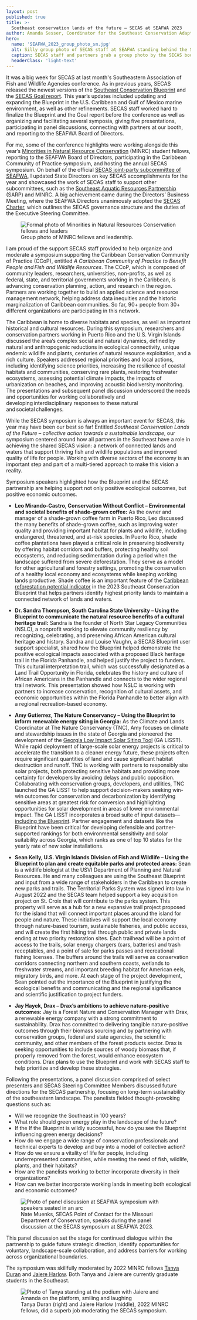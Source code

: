 ```yaml
---
layout: post
published: true
title: >-
  Southeast conservation lands of the future – SECAS at SEAFWA 2023 
author: Amanda Sesser, Coordinator for the Southeast Conservation Adaptation Strategy
hero:
  name: 'SEAFWA_2023_group_photo_sm.jpg'
  alt: Silly group photo of SECAS staff at SEAFWA standing behind the SECAS booth. A table with a SECAS banner and iPads showing maps of the Blueprint with 10 smiling people posing behind it.
  caption: SECAS staff and partners grab a group photo by the SECAS booth--proof that while we take our work seriously, we don't take ourselves seriously!
  headerClass: 'light-text'
---
```


It was a big week for SECAS at last month's Southeastern Association of Fish and Wildlife Agencies conference. As in previous years, SECAS released the newest versions of the [Southeast Conservation Blueprint](https://secassoutheast.org/2023/10/27/Southeast-Conservation-Blueprint-2023-now-available.html) and the [SECAS Goal report](https://secassoutheast.org/2023/10/27/Recent-trends-in-Southeastern-ecosystems-2023-SECAS-goal-report-released.html). This year’s updates included updating and expanding the Blueprint in the U.S. Caribbean and Gulf of Mexico marine environment, as well as other refinements. SECAS staff worked hard to finalize the Blueprint and the Goal report before the conference as well as organizing and facilitating several symposia, giving five presentations, participating in panel discussions, connecting with partners at our booth, and reporting to the SEAFWA Board of Directors.<!--more-->

For me, some of the conference highlights were working alongside this year’s [Minorities in Natural Resource Conservation](https://seafwa.org/committee/minrc#:~:text=The%20Minorities%20in%20Natural%20Resources,resource%20management%20at%20member%20agencies) (MINRC) student fellows, reporting to the SEAFWA Board of Directors, participating in the Caribbean Community of Practice symposium, and hosting the annual SECAS symposium. On behalf of the official [SECAS joint-party subcommittee of SEAFWA](https://seafwa.org/committee/secas), I updated State Directors on key SECAS accomplishments for the year and showcased the work of SECAS staff to support other subcommittees, such as the [Southeast Aquatic Resources Partnership](https://southeastaquatics.net/) (SARP) and MINRC. A big achievement came during the Directors’ Business Meeting, where the SEAFWA Directors unanimously adopted the [SECAS Charter](http://secassoutheast.org/pdf/SECAS_Charter_FINAL_10-18-23.pdf), which outlines the SECAS governance structure and the duties of the Executive Steering Committee.  

<figure>
  <img src="http://secassoutheast.org/images/MINRC_group_photo.jpg" alt="Formal photo of Minorities in Natural Resources Conservation fellows and leaders"/>
  <figcaption>Group photo of MINRC fellows and leadership.</figcaption>
</figure>  

I am proud of the support SECAS staff provided to help organize and moderate a symposium supporting the Caribbean Conservation Community of Practice (CCoP), entitled _A Caribbean Community of Practice to Benefit People and Fish and Wildlife Resources_. The CCoP, which is composed of community leaders, researchers, universities, non-profits, as well as federal, state, and territorial governments working in the Caribbean, is advancing conservation planning, action, and research in the region. Partners are working together to build an applied science and resource management network, helping address data inequities and the historic marginalization of Caribbean communities. So far, 90+ people from 30+ different organizations are participating in this network.  

The Caribbean is home to diverse habitats and species, as well as important historical and cultural resources. During this symposium, researchers and conservation partners working in Puerto Rico and the U.S. Virgin Islands discussed the area’s complex social and natural dynamics, defined by natural and anthropogenic reductions in ecological connectivity, unique endemic wildlife and plants, centuries of natural resource exploitation, and a rich culture. Speakers addressed regional priorities and local actions, including identifying science priorities, increasing the resilience of coastal habitats and communities, conserving rare plants, restoring freshwater ecosystems, assessing potential climate impacts, the impacts of urbanization on beaches, and improving acoustic biodiversity monitoring. The presentations and subsequent panel discussion underscored the needs and opportunities for working collaboratively and developing interdisciplinary responses to these natural and societal challenges. 

While the SECAS symposium is always an important event for SECAS, this year may have been our best so far! Entitled _Southeast Conservation Lands of the Future – collective action towards a sustainable landscape_, our symposium centered around how all partners in the Southeast have a role in achieving the shared SECAS vision: a network of connected lands and waters that support thriving fish and wildlife populations and improved quality of life for people. Working with diverse sectors of the economy is an important step and part of a multi-tiered approach to make this vision a reality. 

Symposium speakers highlighted how the Blueprint and the SECAS partnership are helping support not only positive ecological outcomes, but positive economic outcomes. 

- **Leo Mirando-Castro, Conservation Without Conflict – Environmental and societal benefits of shade-grown coffee:** As the owner and manager of a shade-grown coffee farm in Puerto Rico, Leo discussed the many benefits of shade-grown coffee, such as improving water quality and providing important habitat for plants and wildlife, including endangered, threatened, and at-risk species. In Puerto Rico, shade coffee plantations have played a critical role in preserving biodiversity by offering habitat corridors and buffers, protecting healthy soil ecosystems, and reducing sedimentation during a period when the landscape suffered from severe deforestation. They serve as a model for other agricultural and forestry settings, promoting the conservation of a healthy local economy and ecosystems while keeping working lands productive. Shade coffee is an important feature of the [Caribbean reforestation potential indicator](https://secas-fws.hub.arcgis.com/maps/fws::caribbean-reforestation-potential-southeast-blueprint-indicator-2023/about) in the 2023 Southeast Conservation Blueprint that helps partners identify highest priority lands to maintain a connected network of lands and waters.  

- **Dr. Sandra Thompson, South Carolina State University – Using the Blueprint to communicate the natural resource benefits of a cultural heritage trail:** Sandra is the founder of North Star Legacy Communities (NSLC), a nonprofit working to elevate community resiliency by recognizing, celebrating, and preserving African American cultural heritage and history. Sandra and Louise Vaughn, a SECAS Blueprint user support specialist, shared how the Blueprint helped demonstrate the positive ecological impacts associated with a proposed Black heritage trail in the Florida Panhandle, and helped justify the project to funders. This cultural interpretation trail, which was successfully designated as a Land Trail Opportunity in Florida, celebrates the history and culture of African Americans in the Panhandle and connects to the wider regional trail network. This presentation showed how NSLC is working with partners to increase conservation, recognition of cultural assets, and economic opportunities within the Florida Panhandle to better align with a regional recreation-based economy. 

- **Amy Gutierrez, The Nature Conservancy – Using the Blueprint to inform renewable energy siting in Georgia:** As the Climate and Lands Coordinator at The Nature Conservancy (TNC), Amy focuses on climate and stewardship issues in the state of Georgia and pioneered the development of the [Georgia Low Impact Solar Siting Tool](http://bit.ly/GALowImpactSolar) (GA LISST). While rapid deployment of large-scale solar energy projects is critical to accelerate the transition to a cleaner energy future, these projects often require significant quantities of land and cause significant habitat destruction and runoff. TNC is working with partners to responsibly site solar projects, both protecting sensitive habitats and providing more certainty for developers by avoiding delays and public opposition. Collaborating with conservation groups, developers, and utilities, TNC launched the GA LISST to help support decision-makers seeking win-win outcomes for conservation and decarbonization by identifying sensitive areas at greatest risk for conversion and highlighting opportunities for solar development in areas of lower environmental impact. The GA LISST incorporates a broad suite of input datasets—[including the Blueprint](https://secassoutheast.org/2022/09/14/TNC-uses-the-Blueprint-to-help-inform-low-impact-solar-siting-in-GA). Partner engagement and datasets like the Blueprint have been critical for developing defensible and partner-supported rankings for both environmental sensitivity and solar suitability across Georgia, which ranks as one of top 10 states for the yearly rate of new solar installations. 

- **Sean Kelly, U.S. Virgin Islands Division of Fish and Wildlife – Using the Blueprint to plan and create equitable parks and protected areas:** Sean is a wildlife biologist at the USVI Department of Planning and Natural Resources. He and many colleagues are using the Southeast Blueprint and input from a wide range of stakeholders in the Caribbean to create new parks and trails. The Territorial Parks System was signed into law in August 2022 and the SECAS team helped support a key acquisition project on St. Croix that will contribute to the parks system. This property will serve as a hub for a new expansive trail project proposed for the island that will connect important places around the island for people and nature. These initiatives will support the local economy through nature-based tourism, sustainable fisheries, and public access, and will create the first hiking trail through public and private lands ending at two priority restoration sites. Each trailhead will be a point of access to the trails, solar energy chargers (cars, batteries) and trash receptables, and a point of sale for parks passes and recreational fishing licenses. The buffers around the trails will serve as conservation corridors connecting northern and southern coasts, wetlands to freshwater streams, and important breeding habitat for American eels, migratory birds, and more. At each stage of the project development, Sean pointed out the importance of the Blueprint in justifying the ecological benefits and communicating and the regional significance and scientific justification to project funders.  

- **Jay Hayek, Drax – Drax’s ambitions to achieve nature-positive outcomes:** Jay is a Forest Nature and Conservation Manager with Drax, a renewable energy company with a strong commitment to sustainability. Drax has committed to delivering tangible nature-positive outcomes through their biomass sourcing and by partnering with conservation groups, federal and state agencies, the scientific community, and other members of the forest products sector. Drax is seeking opportunities to include sources of woody biomass that, if properly removed from the forest, would enhance ecosystem conditions. Drax plans to use the Blueprint and work with SECAS staff to help prioritize and develop these strategies. 

Following the presentations, a panel discussion comprised of select presenters and SECAS Steering Committee Members discussed future directions for the SECAS partnership, focusing on long-term sustainability of the southeastern landscape. The panelists fielded thought-provoking questions such as: 

- Will we recognize the Southeast in 100 years?  
- What role should green energy play in the landscape of the future?  
- If the If the Blueprint is wildly successful, how do you see the Blueprint influencing green energy decisions?  
- How do we engage a wide range of conservation professionals and technical experts to develop and buy into a model of collective action?  
- How do we ensure a vitality of life for people, including underrepresented communities, while meeting the need of fish, wildlife, plants, and their habitats?  
- How are the panelists working to better incorporate diversity in their organizations?  
- How can we better incorporate working lands in meeting both ecological and economic outcomes?

<figure>
  <img src="http://secassoutheast.org/images/SEAFWA2023_paneldiscussion.jpg" alt="Photo of panel discussion at SEAFWA symposium with speakers seated in an arc"/>
  <figcaption>Nate Muenks, SECAS Point of Contact for the Missouri Department of Conservation, speaks during the panel discussion at the SECAS symposium at SEAFWA 2023.</figcaption>
</figure>  

This panel discussion set the stage for continued dialogue within the partnership to guide future strategic direction, identify opportunities for voluntary, landscape-scale collaboration, and address barriers for working across organizational boundaries.  

The symposium was skillfully moderated by 2022 MINRC fellows [Tanya Duran](mailto:tmd049@shsu.edu) and [Jaiere Harlow](mailto:jharlow1@ufl.edu). Both Tanya and Jaiere are currently graduate students in the Southeast. 

<figure>
  <img src="http://secassoutheast.org/images/SEAFWA_moderators.jpg" alt="Photo of Tanya standing at the podium with Jaiere and Amanda on the platform, smiling and laughing"/>
  <figcaption>Tanya Duran (right) and Jaiere Harlow (middle), 2022 MINRC fellows, did a superb job moderating the SECAS symposium.</figcaption>
</figure>  


